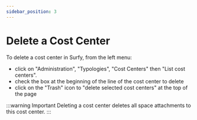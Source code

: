 ```yaml
---
sidebar_position: 3
---
```

# Delete a Cost Center

To delete a cost center in Surfy, from the left menu:

-   click on "Administration", "Typologies", "Cost Centers" then "List cost centers".
-   check the box at the beginning of the line of the cost center to delete
-   click on the "Trash" icon to "delete selected cost centers" at the top of the page

:::warning Important
Deleting a cost center deletes all space attachments to this cost center.
:::